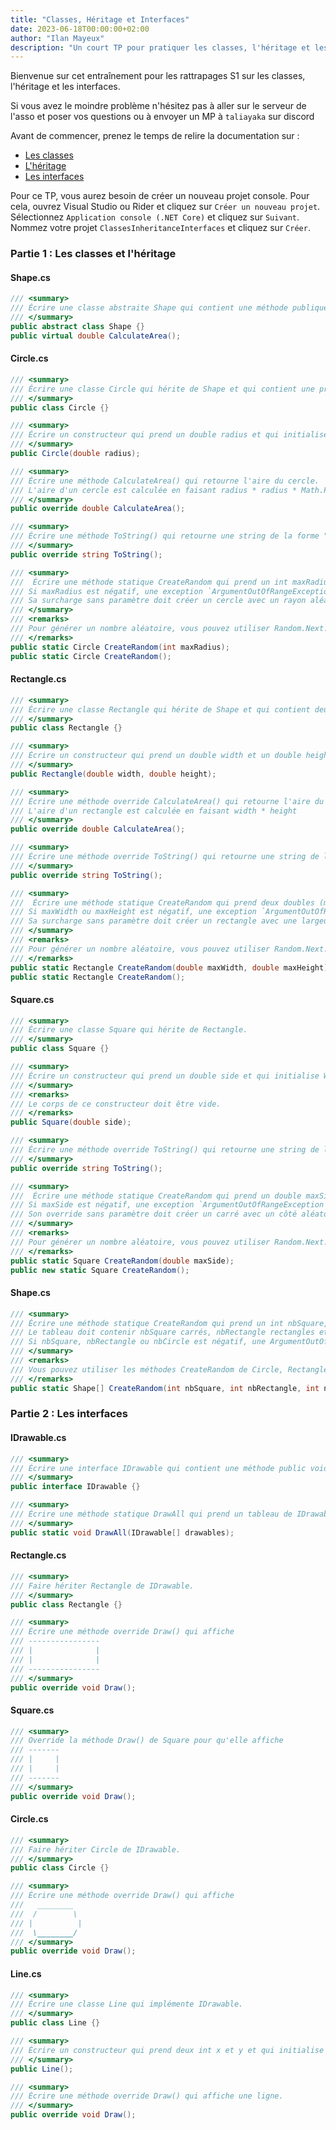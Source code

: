 ```yaml
---
title: "Classes, Héritage et Interfaces"
date: 2023-06-18T00:00:00+02:00
author: "Ilan Mayeux"
description: "Un court TP pour pratiquer les classes, l'héritage et les interfaces pour les rattrapages S1"
---
```


Bienvenue sur cet entraînement pour les rattrapages S1 sur les classes, l'héritage et les interfaces.

Si vous avez le moindre problème n'hésitez pas à aller sur le serveur de l'asso et poser vos questions ou à envoyer un MP à `taliayaka` sur discord

Avant de commencer, prenez le temps de relire la documentation sur :
- [Les classes](https://docs.microsoft.com/fr-fr/dotnet/csharp/programming-guide/classes-and-structs/classes)
- [L'héritage](https://docs.microsoft.com/fr-fr/dotnet/csharp/programming-guide/classes-and-structs/inheritance)
- [Les interfaces](https://docs.microsoft.com/fr-fr/dotnet/csharp/programming-guide/interfaces/)

Pour ce TP, vous aurez besoin de créer un nouveau projet console. Pour cela, ouvrez Visual Studio ou Rider et cliquez sur `Créer un nouveau projet`. Sélectionnez `Application console (.NET Core)` et cliquez sur `Suivant`. Nommez votre projet `ClassesInheritanceInterfaces` et cliquez sur `Créer`.

### Partie 1 : Les classes et l'héritage

#### Shape.cs

```csharp
/// <summary>
/// Écrire une classe abstraite Shape qui contient une méthode publique virtuelle CalculateArea() qui retourne un double 0.
/// </summary>
public abstract class Shape {}
public virtual double CalculateArea();
```
#### Circle.cs

```csharp
/// <summary>
/// Écrire une classe Circle qui hérite de Shape et qui contient une propriété publique de type double appelée "Radius".
/// </summary>
public class Circle {}
```
```csharp
/// <summary>
/// Écrire un constructeur qui prend un double radius et qui initialise Radius à radius.
/// </summary>
public Circle(double radius);
```
```csharp
/// <summary>
/// Écrire une méthode CalculateArea() qui retourne l'aire du cercle.
/// L'aire d'un cercle est calculée en faisant radius * radius * Math.PI
/// </summary>
public override double CalculateArea();
```
```csharp
/// <summary>
/// Écrire une méthode ToString() qui retourne une string de la forme "Circle with radius {Radius}"
/// </summary>
public override string ToString();
```
```csharp
/// <summary>
///  Écrire une méthode statique CreateRandom qui prend un int maxRadius et qui retourne un nouveau cercle avec un rayon aléatoire entre 0 et maxRadius.
/// Si maxRadius est négatif, une exception `ArgumentOutOfRangeException` est levée.
/// Sa surcharge sans paramètre doit créer un cercle avec un rayon aléatoire entre 1 et 100.
/// </summary>
/// <remarks>
/// Pour générer un nombre aléatoire, vous pouvez utiliser Random.Next.
/// </remarks>
public static Circle CreateRandom(int maxRadius);
public static Circle CreateRandom();
```

#### Rectangle.cs

```csharp
/// <summary>
/// Écrire une classe Rectangle qui hérite de Shape et qui contient deux propriétés publiques : double Width et double Height.
/// </summary>
public class Rectangle {}
```
```csharp
/// <summary>
/// Écrire un constructeur qui prend un double width et un double height et qui initialise Width à width et Height à height.
/// </summary>
public Rectangle(double width, double height);
```
```csharp
/// <summary>
/// Écrire une méthode override CalculateArea() qui retourne l'aire du rectangle.
/// L'aire d'un rectangle est calculée en faisant width * height
/// </summary>
public override double CalculateArea();
```
```csharp
/// <summary>
/// Écrire une méthode override ToString() qui retourne une string de la forme "Rectangle with width {Width} and height {Height}"
/// </summary>
public override string ToString();
```
```csharp
/// <summary>
///  Écrire une méthode statique CreateRandom qui prend deux doubles (maxWidth et maxHeight) et qui retourne un nouveau rectangle avec une largeur entre 1 et maxWidth et une hauteur aléatoire entre 1 et maxHeight.
/// Si maxWidth ou maxHeight est négatif, une exception `ArgumentOutOfRangeException` est levée.
/// Sa surcharge sans paramètre doit créer un rectangle avec une largeur et une hauteur aléatoire entre 1 et 100.
/// </summary>
/// <remarks>
/// Pour générer un nombre aléatoire, vous pouvez utiliser Random.Next.
/// </remarks>
public static Rectangle CreateRandom(double maxWidth, double maxHeight);
public static Rectangle CreateRandom();
```

#### Square.cs

```csharp
/// <summary>
/// Écrire une classe Square qui hérite de Rectangle.
/// </summary>
public class Square {}
```
```csharp
/// <summary>
/// Écrire un constructeur qui prend un double side et qui initialise Width et Height à side.
/// </summary>
/// <remarks>
/// Le corps de ce constructeur doit être vide.
/// </remarks>
public Square(double side);
```
```csharp
/// <summary>
/// Écrire une méthode override ToString() qui retourne une string de la forme "Square with side {Width}"
/// </summary>
public override string ToString();
```
```csharp
/// <summary>
///  Écrire une méthode statique CreateRandom qui prend un double maxSide et qui retourne un nouveau carré avec un côté aléatoire entre 1 et maxSide.
/// Si maxSide est négatif, une exception `ArgumentOutOfRangeException` est levée.
/// Son override sans paramètre doit créer un carré avec un côté aléatoire entre 1 et 100.
/// </summary>
/// <remarks>
/// Pour générer un nombre aléatoire, vous pouvez utiliser Random.Next.
/// </remarks>
public static Square CreateRandom(double maxSide);
public new static Square CreateRandom();
```

#### Shape.cs

```csharp
/// <summary>
/// Écrire une méthode statique CreateRandom qui prend un int nbSquare, un int nbRectangle et un int nbCircle et qui retourne un tableau de Shape de longueur (nbSquare + nbRectangle + nbCircle). 
/// Le tableau doit contenir nbSquare carrés, nbRectangle rectangles et nbCircle cercles généré aléatoirement.
/// Si nbSquare, nbRectangle ou nbCircle est négatif, une ArgumentOutOfRangeException est levée.
/// </summary>
/// <remarks>
/// Vous pouvez utiliser les méthodes CreateRandom de Circle, Rectangle et Square.
/// </remarks>
public static Shape[] CreateRandom(int nbSquare, int nbRectangle, int nbCircle);
```

### Partie 2 : Les interfaces

#### IDrawable.cs

```csharp
/// <summary>
/// Écrire une interface IDrawable qui contient une méthode public void Draw().
/// </summary>
public interface IDrawable {}
```
```csharp
/// <summary>
/// Écrire une méthode statique DrawAll qui prend un tableau de IDrawable et qui appelle la méthode Draw() de chaque élément du tableau.
/// </summary>
public static void DrawAll(IDrawable[] drawables);
```

#### Rectangle.cs

```csharp
/// <summary>
/// Faire hériter Rectangle de IDrawable.
/// </summary>
public class Rectangle {}
```
```csharp
/// <summary>
/// Écrire une méthode override Draw() qui affiche
/// ----------------
/// |              |
/// |              |
/// ----------------
/// </summary>
public override void Draw();
```

#### Square.cs

```csharp
/// <summary>
/// Override la méthode Draw() de Square pour qu'elle affiche
/// -------
/// |     |
/// |     |
/// -------
/// </summary>
public override void Draw();
```

#### Circle.cs

```csharp
/// <summary>
/// Faire hériter Circle de IDrawable.
/// </summary>
public class Circle {}
```
```csharp
/// <summary>
/// Écrire une méthode override Draw() qui affiche
///   ________
///  /        \
/// |          |
///  \________/
/// </summary>
public override void Draw();
```

#### Line.cs

```csharp
/// <summary>
/// Écrire une classe Line qui implémente IDrawable.
/// </summary>
public class Line {}
```
```csharp
/// <summary>
/// Écrire un constructeur qui prend deux int x et y et qui initialise X à x et Y à y.
/// </summary>
public Line();
```
```csharp
/// <summary>
/// Écrire une méthode override Draw() qui affiche une ligne.
/// </summary>
public override void Draw();
```




